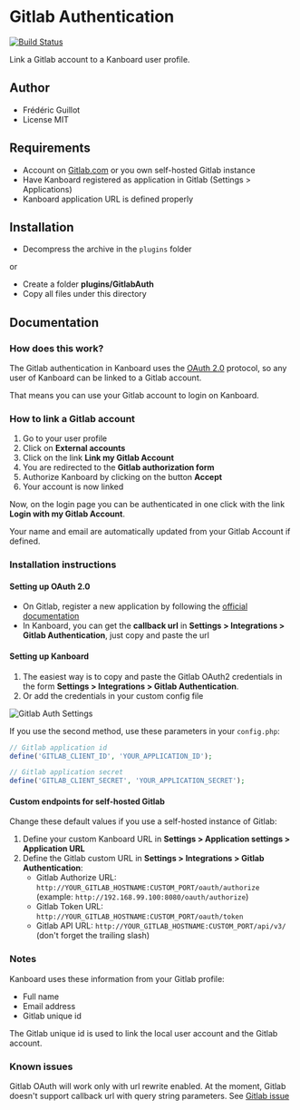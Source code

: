 Gitlab Authentication
=====================

[![Build Status](https://travis-ci.org/kanboard/plugin-gitlab-auth.svg?branch=master)](https://travis-ci.org/kanboard/plugin-gitlab-auth)

Link a Gitlab account to a Kanboard user profile.

Author
------

- Frédéric Guillot
- License MIT

Requirements
------------

- Account on [Gitlab.com](https://gitlab.com) or you own self-hosted Gitlab instance
- Have Kanboard registered as application in Gitlab (Settings > Applications)
- Kanboard application URL is defined properly

Installation
------------

- Decompress the archive in the `plugins` folder

or

- Create a folder **plugins/GitlabAuth**
- Copy all files under this directory

Documentation
-------------

### How does this work?

The Gitlab authentication in Kanboard uses the [OAuth 2.0](http://oauth.net/2/) protocol, so any user of Kanboard can be linked to a Gitlab account.

That means you can use your Gitlab account to login on Kanboard.

### How to link a Gitlab account

1. Go to your user profile
2. Click on **External accounts**
3. Click on the link **Link my Gitlab Account**
4. You are redirected to the **Gitlab authorization form**
5. Authorize Kanboard by clicking on the button **Accept**
6. Your account is now linked

Now, on the login page you can be authenticated in one click with the link **Login with my Gitlab Account**.

Your name and email are automatically updated from your Gitlab Account if defined.

### Installation instructions

#### Setting up OAuth 2.0

- On Gitlab, register a new application by following the [official documentation](http://doc.gitlab.com/ce/integration/oauth_provider.html)
- In Kanboard, you can get the **callback url** in **Settings > Integrations > Gitlab Authentication**, just copy and paste the url

#### Setting up Kanboard

1. The easiest way is to copy and paste the Gitlab OAuth2 credentials in the form **Settings > Integrations > Gitlab Authentication**.
2. Or add the credentials in your custom config file

![Gitlab Auth Settings](https://cloud.githubusercontent.com/assets/323546/12696079/90da18f4-c72e-11e5-856c-eda54e53b274.png)

If you use the second method, use these parameters in your `config.php`:

```php
// Gitlab application id
define('GITLAB_CLIENT_ID', 'YOUR_APPLICATION_ID');

// Gitlab application secret
define('GITLAB_CLIENT_SECRET', 'YOUR_APPLICATION_SECRET');
```

#### Custom endpoints for self-hosted Gitlab

Change these default values if you use a self-hosted instance of Gitlab:

1. Define your custom Kanboard URL in **Settings > Application settings > Application URL**
2. Define the Gitlab custom URL in **Settings > Integrations > Gitlab Authentication**:
    - Gitlab Authorize URL: `http://YOUR_GITLAB_HOSTNAME:CUSTOM_PORT/oauth/authorize` (example: `http://192.168.99.100:8080/oauth/authorize`)
    - Gitlab Token URL: `http://YOUR_GITLAB_HOSTNAME:CUSTOM_PORT/oauth/token`
    - Gitlab API URL: `http://YOUR_GITLAB_HOSTNAME:CUSTOM_PORT/api/v3/` (don't forget the trailing slash)

### Notes

Kanboard uses these information from your Gitlab profile:

- Full name
- Email address
- Gitlab unique id

The Gitlab unique id is used to link the local user account and the Gitlab account.

### Known issues

Gitlab OAuth will work only with url rewrite enabled. At the moment, Gitlab doesn't support callback url with query string parameters. See [Gitlab issue](https://gitlab.com/gitlab-org/gitlab-ce/issues/2443)
